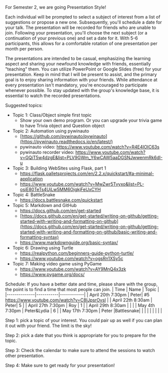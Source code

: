 For Semester 2, we are going Presentation Style!

Each individual will be prompted to select a subject of interest from a list of suggestions or propose a new one. Subsequently, you'll schedule a date for your talk. The presentation will be recorded for friends who are unable to join. Following your presentation, you'll choose the next subject (or a continuation of your previous one) and set a date for it. With 5-6 participants, this allows for a comfortable rotation of one presentation per month per person.

The presentations are intended to be casual, emphasizing the learning aspect and sharing your newfound knowledge with friends, essentially "teaching" them. You can utilize PowerPoint or Google Slides (free) for your presentation. Keep in mind that I will be present to assist, and the primary goal is to enjoy sharing information with your friends. While attendance at every presentation isn't mandatory, you're encouraged to participate whenever possible. To stay updated with the group's knowledge base, it is essential to watch the recorded presentations.

Suggested topics:
- Topic 1: Class/Object simple first topic 
  - Show your own demo program. Or you can upgrade your trivia game to have Trivia object and Question object
- Topic 2: Automation using pywinauto
  - [https://github.com/pywinauto/pywinauto](https://pywinauto.readthedocs.io/en/latest/)
  - pywinauto video: https://www.youtube.com/watch?v=R4E4IOIC63s
  - pywinauto recorder video: https://www.youtube.com/watch?v=GQiT5w4dzgE&list=PLV9GWm_Y6wCAW5aaDGSNJwwenmRk6dI-u
- Topic 3: Building WebSites using Flask, part 1
  - https://flask.palletsprojects.com/en/2.2.x/quickstart/#a-minimal-application
  - https://www.youtube.com/watch?v=MwZwr5Tvyxo&list=PL-osiE80TeTs4UjLw5MM6OjgkjFeUxCYH
- Topic 4: BattleSnake
  - https://docs.battlesnake.com/quickstart
- Topic 5: Markdown and GitHub
  - https://docs.github.com/en/get-started
  - [https://docs.github.com/en/get-started/writing-on-github/getting-started-with-writing-and-formatting-on-github](https://docs.github.com/en/get-started/writing-on-github/getting-started-with-writing-and-formatting-on-github/basic-writing-and-formatting-syntax)
  - https://www.markdownguide.org/basic-syntax/
- Topic 6: Drawing using Turtle
  - https://realpython.com/beginners-guide-python-turtle/
  - https://www.youtube.com/watch?v=ogsRn1XSy5c
- Topic 7: Making video game using PyGame
  - https://www.youtube.com/watch?v=AY9MnQ4x3zk
  - https://www.pygame.org/docs/


Schedule:
If you have a better date and time, please share with the group, the point is to find a time that most people can join.
| Time               | Name     | Topic |
|--------------|-----------|------------|
| April 20th 7:30pm  | Peter|  #5 https://www.youtube.com/watch?v=C8IJpsrOvsI     |
| April 22th 8:30am  | Peter|  5     |
| April 27th 7:30pm  | Roy  |  1     |
| April 29th 8:30am  |      |        |
| May 4th 7:30pm  | Peter&Lydia |  6      |
| May 17th 7:30pm  | Peter |Battlesnake|
|   |      |        |
|   |      |        |


Step 1: pick a topic of your interest. You could pair up as well if you can plan it out with your friend. The limit is the sky!

Step 2: pick a date that you think is appropriate for you to prepare for the topic.

Step 3: Check the calendar to make sure to attend the sessions to watch other presentation.

Step 4: Make sure to get ready for your presentation!
